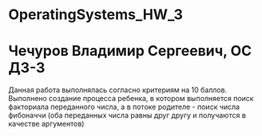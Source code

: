 # OperatingSystems_HW_3
# Чечуров Владимир Сергеевич, ОС ДЗ-3

Данная работа выполнялась согласно критериям на 10 баллов. Выполнено создание процесса ребенка, в котором выполняется поиск факториала переданного числа, а в потоке родителе - поиск числа фибоначчи (оба переданных числа равны друг другу и получаются в качестве аргументов)
